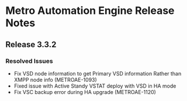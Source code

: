 # Metro Automation Engine Release Notes

## Release 3.3.2

### Resolved Issues
* Fix VSD node information to get Primary VSD information Rather than XMPP node info (METROAE-1093)
* Fixed issue with Active Standy VSTAT deploy with VSD in HA mode
* Fix VSC backup error during HA upgrade (METROAE-1120)
